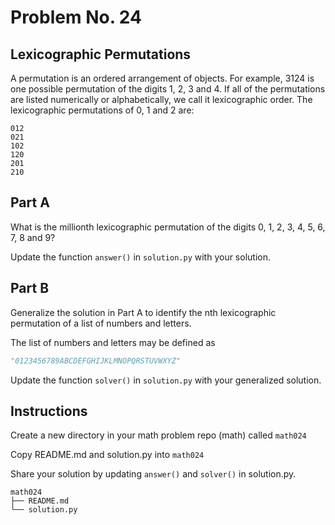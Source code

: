 # Problem No. 24

## Lexicographic Permutations

A permutation is an ordered arrangement of objects. For example, 3124 is one possible permutation of the digits 1, 2, 3 and 4. If all of the permutations are listed numerically or alphabetically, we call it lexicographic order. The lexicographic permutations of 0, 1 and 2 are:

```
012
021
102
120
201
210
```

## Part A

What is the millionth lexicographic permutation of the digits 0, 1, 2, 3, 4, 5, 6, 7, 8 and 9?

Update the function `answer()` in `solution.py` with your solution.

## Part B

Generalize the solution in Part A to identify the nth lexicographic permutation of a list of numbers and letters.

The list of numbers and letters may be defined as

```python
"0123456789ABCDEFGHIJKLMNOPQRSTUVWXYZ"
```

Update the function `solver()` in `solution.py` with your generalized solution.

## Instructions

Create a new directory in your math problem repo (math) called `math024`

Copy README.md and solution.py into `math024`

Share your solution by updating `answer()` and `solver()` in solution.py.

```
math024
├── README.md
└── solution.py
``` 